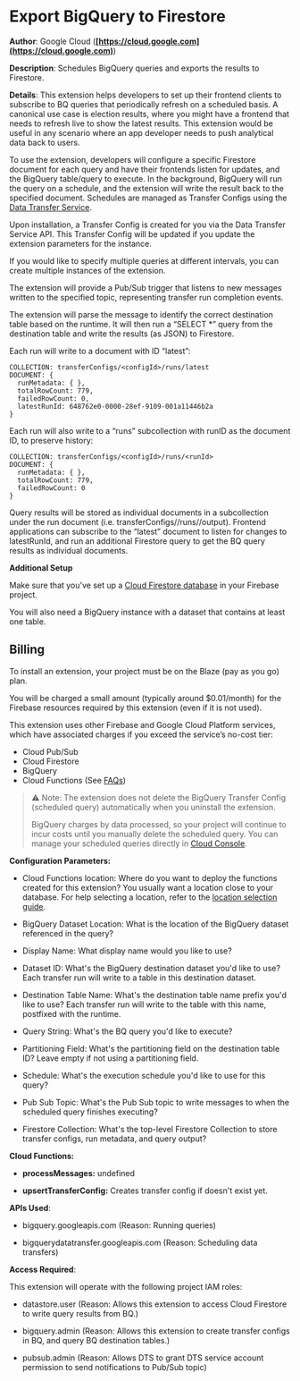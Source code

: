 # Export BigQuery to Firestore

**Author**: Google Cloud (**[https://cloud.google.com](https://cloud.google.com)**)

**Description**: Schedules BigQuery queries and exports the results to Firestore.

**Details**: This extension helps developers to set up their frontend clients to subscribe to BQ queries that periodically refresh on a scheduled basis. A canonical use case is election results, where you might have a frontend that needs to refresh live to show the latest results. This extension would be useful in any scenario where an app developer needs to push analytical data back to users.

To use the extension, developers will configure a specific Firestore document for each query and have their frontends listen for updates, and the BigQuery table/query to execute. In the background, BigQuery will run the query on a schedule, and the extension will write the result back to the specified document. Schedules are managed as Transfer Configs using the [Data Transfer Service](https://cloud.google.com/bigquery/docs/scheduling-queries).

Upon installation, a Transfer Config is created for you via the Data Transfer Service API. This Transfer Config will be updated if you update the extension parameters for the instance.

If you would like to specify multiple queries at different intervals, you can create multiple instances of the extension.

The extension will provide a Pub/Sub trigger that listens to new messages written to the specified topic, representing transfer run completion events.

The extension will parse the message to identify the correct destination table based on the runtime. It will then run a “SELECT \*” query from the destination table and write the results (as JSON) to Firestore.

Each run will write to a document with ID “latest”:

```
COLLECTION: transferConfigs/<configId>/runs/latest
DOCUMENT: {
  runMetadata: { },
  totalRowCount: 779,
  failedRowCount: 0,
  latestRunId: 648762e0-0000-28ef-9109-001a11446b2a
}
```

Each run will also write to a “runs” subcollection with runID as the document ID, to preserve history:

```
COLLECTION: transferConfigs/<configId>/runs/<runId>
DOCUMENT: {
  runMetadata: { },
  totalRowCount: 779,
  failedRowCount: 0
}
```

Query results will be stored as individual documents in a subcollection under the run document (i.e. transferConfigs/<configId>/runs/<runId>/output). Frontend applications can subscribe to the “latest” document to listen for changes to latestRunId, and run an additional Firestore query to get the BQ query results as individual documents.

**Additional Setup**

Make sure that you've set up a [Cloud Firestore database](https://firebase.google.com/docs/firestore/quickstart) in your Firebase project.

You will also need a BigQuery instance with a dataset that contains at least one table.

## Billing

To install an extension, your project must be on the Blaze (pay as you go) plan.

You will be charged a small amount (typically around $0.01/month) for the Firebase resources required by this extension (even if it is not used).

This extension uses other Firebase and Google Cloud Platform services, which have associated charges if you exceed the service’s no-cost tier:

- Cloud Pub/Sub
- Cloud Firestore
- BigQuery
- Cloud Functions (See [FAQs](https://firebase.google.com/support/faq#extensions-pricing))

> ⚠️ Note: The extension does not delete the BigQuery Transfer Config (scheduled query) automatically when you uninstall the extension.
>
> BigQuery charges by data processed, so your project will continue to incur costs until you manually delete the scheduled query. You can manage your scheduled queries directly in [Cloud Console](https://console.cloud.google.com/bigquery/scheduled-queries).

**Configuration Parameters:**

- Cloud Functions location: Where do you want to deploy the functions created for this extension? You usually want a location close to your database. For help selecting a location, refer to the [location selection guide](https://firebase.google.com/docs/functions/locations).

- BigQuery Dataset Location: What is the location of the BigQuery dataset referenced in the query?

- Display Name: What display name would you like to use?

- Dataset ID: What's the BigQuery destination dataset you'd like to use? Each transfer run will write to a table in this destination dataset.

- Destination Table Name: What's the destination table name prefix you'd like to use? Each transfer run will write to the table with this name, postfixed with the runtime.

- Query String: What's the BQ query you'd like to execute?

- Partitioning Field: What's the partitioning field on the destination table ID? Leave empty if not using a partitioning field.

- Schedule: What's the execution schedule you'd like to use for this query?

- Pub Sub Topic: What's the Pub Sub topic to write messages to when the scheduled query finishes executing?

- Firestore Collection: What's the top-level Firestore Collection to store transfer configs, run metadata, and query output?

**Cloud Functions:**

- **processMessages:** undefined

- **upsertTransferConfig:** Creates transfer config if doesn't exist yet.

**APIs Used**:

- bigquery.googleapis.com (Reason: Running queries)

- bigquerydatatransfer.googleapis.com (Reason: Scheduling data transfers)

**Access Required**:

This extension will operate with the following project IAM roles:

- datastore.user (Reason: Allows this extension to access Cloud Firestore to write query results from BQ.)

- bigquery.admin (Reason: Allows this extension to create transfer configs in BQ, and query BQ destination tables.)

- pubsub.admin (Reason: Allows DTS to grant DTS service account permission to send notifications to Pub/Sub topic)
